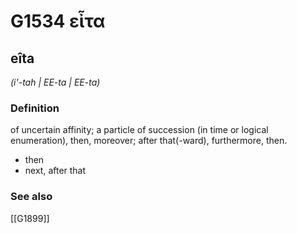 # G1534 εἶτα

## eîta

_(i'-tah | EE-ta | EE-ta)_

### Definition

of uncertain affinity; a particle of succession (in time or logical enumeration), then, moreover; after that(-ward), furthermore, then.

- then
- next, after that

### See also

[[G1899]]


